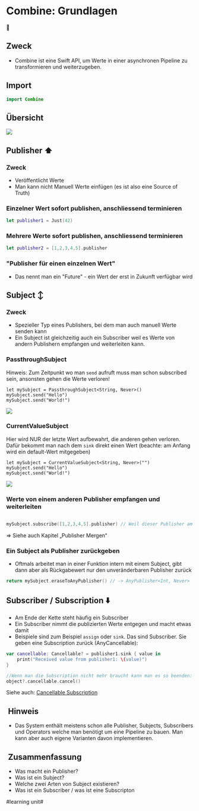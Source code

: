 # Combine: Grundlagen
🔀

## Zweck

- Combine ist eine Swift API, um Werte in einer asynchronen Pipeline zu transformieren und weiterzugeben.

## Import

```swift
import Combine
```

## Übersicht

![][image-1]

## Publisher ⬆️

### Zweck
- Veröffentlicht Werte
- Man kann nicht Manuell Werte einfügen (es ist also eine Source of Truth)

### Einzelner Wert sofort publishen, anschliessend terminieren
```swift
let publisher1 = Just(42)
```

### Mehrere Werte sofort publishen, anschliessend terminieren
```swift
let publisher2 = [1,2,3,4,5].publisher
```

### "Publisher für einen einzelnen Wert"
- Das nennt man ein "Future" - ein Wert der erst in Zukunft verfügbar wird

## Subject ↕️

### Zweck
- Spezieller Typ eines Publishers, bei dem man auch manuell Werte senden kann
- Ein Subject ist gleichzeitig auch ein Subscriber weil es Werte von andern Publishern empfangen und weiterleiten kann.

### PassthroughSubject

Hinweis: Zum Zeitpunkt wo man `send` aufruft muss man schon subscribed sein, ansonsten gehen die Werte verloren!

```
let mySubject = PassthroughSubject<String, Never>()
mySubject.send("Hello")
mySubject.send("World!")
```

![][image-2]

### CurrentValueSubject

Hier wird NUR der letzte Wert aufbewahrt, die anderen gehen verloren. Dafür bekommt man nach dem `sink` direkt einen Wert (beachte: am Anfang wird ein default-Wert mitgegeben)

```
let mySubject = CurrentValueSubject<String, Never>("")
mySubject.send("Hello")
mySubject.send("World!")
```

![][image-3]
### Werte von einem anderen Publisher empfangen und weiterleiten

```swift

mySubject.subscribe([1,2,3,4,5].publisher) // Weil dieser Publisher am Ende die Pipeline terminiert, wird auch mySubject terminiert
```

=\> Siehe auch Kapitel „Publisher Mergen“

### Ein Subject als Publisher zurückgeben

- Oftmals arbeitet man in einer Funktion intern mit einem Subject, gibt dann aber als Rückgabewert nur den unveränderbaren Publisher zurück

```swift
return mySubject.eraseToAnyPublisher() // -> AnyPublisher<Int, Never>
```


## Subscriber / Subscription ⬇️

- Am Ende der Kette steht häufig ein Subscriber
- Ein Subscriber nimmt die publizierten Werte entgegen und macht etwas damit
- Beispiele sind zum Beispiel `assign` oder `sink`. Das sind Subscriber. Sie geben eine Subscription zurück (AnyCancellable):

```swift
var cancellable: Cancellable? = publisher1.sink { value in
	print("Received value from publisher1: \(value)")
}

//Wenn man die Subscription nicht mehr braucht kann man es so beenden:
object?.cancellable.cancel()
```

Siehe auch: [Cancellable Subscription][1]

##  Hinweis
- Das System enthält meistens schon alle Publisher, Subjects, Subscribers und Operators welche man benötigt um eine Pipeline zu bauen. Man kann aber auch eigene Varianten davon implementieren.

##  Zusammenfassung
- Was macht ein Publisher?
- Was ist ein Subject?
- Welche zwei Arten von Subject existieren?
- Was ist ein Subscriber / was ist eine Subscripton

[1]:	ulysses://x-callback-url/open?id=JwDVjPOLmGhz3HHJ8owI2g

[image-1]:	assets/Combine-Rollen.drawio.png
[image-2]:	assets/2024-02-27%2008.04.41.gif
[image-3]:	assets/2024-02-27%2008.05.54.gif

#learning unit#